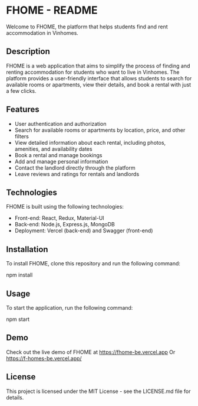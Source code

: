 # FHOME - README

Welcome to FHOME, the platform that helps students find and rent accommodation in Vinhomes.

## Description

FHOME is a web application that aims to simplify the process of finding and renting accommodation for students who want to live in Vinhomes. The platform provides a user-friendly interface that allows students to search for available rooms or apartments, view their details, and book a rental with just a few clicks.

## Features

- User authentication and authorization
- Search for available rooms or apartments by location, price, and other filters
- View detailed information about each rental, including photos, amenities, and availability dates
- Book a rental and manage bookings
- Add and manage personal information
- Contact the landlord directly through the platform
- Leave reviews and ratings for rentals and landlords

## Technologies

FHOME is built using the following technologies:

- Front-end: React, Redux, Material-UI
- Back-end: Node.js, Express.js, MongoDB
- Deployment: Vercel (back-end) and Swagger (front-end)

## Installation

To install FHOME, clone this repository and run the following command:

npm install


## Usage

To start the application, run the following command:

npm start


## Demo

Check out the live demo of FHOME at https://fhome-be.vercel.app
Or https://f-homes-be.vercel.app/

## License

This project is licensed under the MIT License - see the LICENSE.md file for details.
